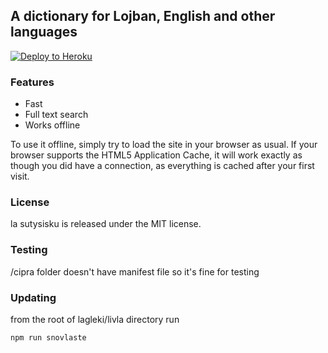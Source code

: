 ## A dictionary for Lojban, English and other languages

[![Deploy to Heroku](https://www.herokucdn.com/deploy/button.png)](https://heroku.com/deploy)

### Features
* Fast
* Full text search
* Works offline

To use it offline, simply try to load the site in your browser as usual. If your browser supports the HTML5 Application Cache, it will work exactly as though you did have a connection, as everything is cached after your first visit.

### License

la sutysisku is released under the MIT license.

### Testing

/cipra folder doesn't have manifest file so it's fine for testing

### Updating

from the root of lagleki/livla directory run

```npm run snovlaste```

